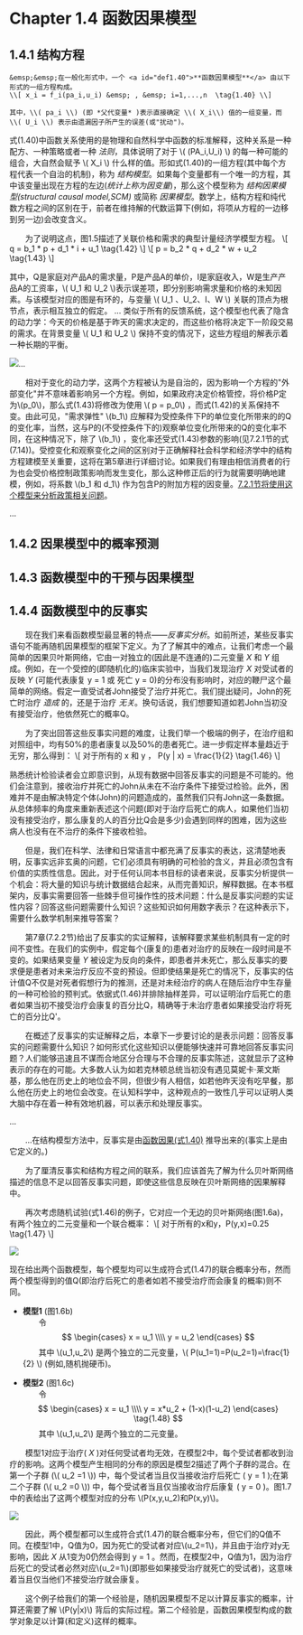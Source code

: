 # Chapter 1.4 函数因果模型

## 1.4.1 结构方程

```admonish check
&emsp;&emsp;在一般化形式中，一个 <a id="def1.40">**函数因果模型**</a> 由以下形式的一组方程构成。
\\[ x_i = f_i(pa_i,u_i) &emsp; , &emsp; i=1,...,n  \tag{1.40} \\]

其中，\\( pa_i \\) (即 *父代变量* )表示直接确定 \\( X_i\\) 值的一组变量，而 \\( U_i \\) 表示由遗漏因子所产生的误差(或"扰动")。
```

式(1.40)中函数关系使用的是物理和自然科学中函数的标准解释，这种关系是一种配方、一种策略或者一种 *法则*，具体说明了对于 \\( (PA_i,U_i) \\) 的每一种可能的组合，大自然会赋予 \\( X_i \\) 什么样的值。形如式(1.40)的一组方程(其中每个方程代表一个自治的机制)，称为 *结构模型*。如果每个变量都有一个唯一的方程，其中该变量出现在方程的左边(*统计上称为因变量*)，那么这个模型称为 *结构因果模型(structural causal model,SCM)* 或简称 *因果模型*。数学上，结构方程和纯代数方程之间的区别在于，前者在维持解的代数运算下(例如，将项从方程的一边移到另一边)会改变含义。

&emsp;&emsp;为了说明这点，图1.5描述了关联价格和需求的典型计量经济学模型方程。
\\[ q = b_1 * p + d_1 * i + u_1  \tag{1.42} \\]
\\[ p = b_2 * q + d_2 * w + u_2  \tag{1.43} \\]

其中，Q是家庭对产品A的需求量，P是产品A的单价，I是家庭收入，W是生产产品A的工资率，\\( U_1 和 U_2 \\)表示误差项，即分别影响需求量和价格的未知因素。与该模型对应的图是有环的，与变量 \\( U_1 、U_2、I、W \\) 关联的顶点为根节点，表示相互独立的假定。 ... 类似于所有的反馈系统，这个模型也代表了隐含的动力学：今天的价格是基于昨天的需求决定的，而这些价格将决定下一阶段交易的需求。在背景变量 \\( U_1 和 U_2 \\) 保持不变的情况下，这些方程组的解表示着一种长期的平衡。

<img src="./img/1.4/图1.5.png" id="fig1.5"/>...

&emsp;&emsp;相对于变化的动力学，这两个方程被认为是自治的，因为影响一个方程的"外部变化"并不意味着影响另一个方程。例如，如果政府决定价格管控，将价格P定为\\(p_0\\)，那么式(1.43)将修改为使用 \\( p = p_0\\) ，而式(1.42)的关系保持不变。由此可见，"需求弹性" \\(b_1\\) 应解释为受控条件下P的单位变化所带来的的Q的变化率，当然，这与P的(不受控条件下的)观察单位变化所带来的Q的变化率不同，在这种情况下，除了 \\(b_1\\) ，变化率还受式(1.43)参数的影响(见7.2.1节的式(7.14))。受控变化和观察变化之间的区别对于正确解释社会科学和经济学中的结构方程建模至关重要，这将在第5章进行详细讨论。如果我们有理由相信消费者的行为也会受价格控制政策影响而发生变化，那么这种修正后的行为就需要明确地建模，例如，将系数 \\(b_1 和 d_1\\) 作为包含P的附加方程的因变量。[7.2.1节将使用这个模型来分析政策相关问题](./chapter_7_2.md)。

...

## 1.4.2 因果模型中的概率预测

## 1.4.3 函数模型中的干预与因果模型

## 1.4.4 函数模型中的反事实
&emsp;&emsp;现在我们来看函数模型最显著的特点——*反事实分析*。如前所述，某些反事实语句不能再随机因果模型的框架下定义。为了了解其中的难点，让我们考虑一个最简单的因果贝叶斯网络，它由一对独立的(因此是不连通的)二元变量 *X* 和 *Y* 组成。例如，在一个受控的(即随机化的)临床实验中，当我们发现治疗 *X* 对受试者的反映 *Y* (可能代表康复 y = 1 或 死亡 y = 0)的分布没有影响时，对应的鞭尸这个最简单的网络。假定一直受试者John接受了治疗并死亡。我们提出疑问，John的死亡时治疗 *造成* 的，还是于治疗 *无关*。换句话说，我们想要知道如若John当初没有接受治疗，他依然死亡的概率Q。

&emsp;&emsp;为了突出回答这些反事实问题的难度，让我们举一个极端的例子，在治疗组和对照组中，均有50%的患者康复以及50%的患者死亡。进一步假定样本量趋近于无穷，那么得到：
\\[ 对于所有的 x 和 y ， P(y | x) = \frac{1}{2}  \tag{1.46} \\]

熟悉统计检验读者会立即意识到，从现有数据中回答反事实的问题是不可能的。他们会注意到，接收治疗并死亡的John从未在不治疗条件下接受过检验。此外，困难并不是由解决特定个体(John)的问题造成的，虽然我们只有John这一条数据。从总体频率的角度来重新表述这个问题(即对于治疗后死亡的病人，如果他们当初没有接受治疗，那么康复的人的百分比Q会是多少)会遇到同样的困难，因为这些病人也没有在不治疗的条件下接收检验。 

&emsp;&emsp;但是，我们在科学、法律和日常语言中都充满了反事实的表达，这清楚地表明，反事实远非玄奥的问题，它们必须具有明确的可检验的含义，并且必须包含有价值的实质性信息。因此，对于任何认同本书目标的读者来说，反事实分析提供一个机会：将大量的知识与统计数据结合起来，从而完善知识，解释数据。在本书框架内，反事实需要回答一些棘手但可操作性的技术问题：什么是反事实问题的实证性内容？回答这些问题需要什么知识？这些知识如何用数字表示？在这种表示下，需要什么数学机制来推导答案？

&emsp;&emsp;第7章(7.2.2节)给出了反事实的实证解释，该解释要求某些机制具有一定的时间不变性。在我们的实例中，假定每个(康复的)患者对治疗的反映在一段时间是不变的。如果结果变量 *Y* 被设定为反向的条件，即患者并未死亡，那么反事实的要求便是患者对未来治疗反应不变的预设。但即使结果是死亡的情况下，反事实的估计值Q不仅是对死者假想行为的推测，还是对未经治疗的病人在随后治疗中生存量的一种可检验的预判式。依据式(1.46)并排除抽样差异，可以证明治疗后死亡的患者如果当初不接受治疗会康复的百分比Q，精确等于未治疗患者如果接受治疗将死亡的百分比Q'。

&emsp;&emsp;在概述了反事实的实证解释之后，本章下一步要讨论的是表示问题：回答反事实的问题需要什么知识？如何形式化这些知识以便能够快速并可靠地回答反事实问题？人们能够迅速且不谋而合地区分合理与不合理的反事实陈述，这就显示了这种表示的存在的可能。大多数人认为如若克林顿总统当初没有遇见莫妮卡·莱文斯基，那么他在历史上的地位会不同，但很少有人相信，如若他昨天没有吃早餐，那么他在历史上的地位会改变。在认知科学中，这种观点的一致性几乎可以证明人类大脑中存在着一种有效地机器，可以表示和处理反事实。

...

&emsp;&emsp;...在结构模型方法中，反事实是由[函数因果(式1.40)](#def1.40) 推导出来的(事实上是由它定义的。)

&emsp;&emsp;为了厘清反事实和结构方程之间的联系，我们应该首先了解为什么贝叶斯网络描述的信息不足以回答反事实问题，即使这些信息反映在贝叶斯网络的因果解释中。

&emsp;&emsp;再次考虑随机试验(式1.46)的例子，它对应一个无边的贝叶斯网络(图1.6a)，有两个独立的二元变量和一个联合概率：
\\[ 对于所有的x和y，P(y,x)=0.25  \tag{1.47} \\]

<img src="./img/1.4/图1.6.png" id="fig1.6"/>

现在给出两个函数模型，每个模型均可以生成符合式(1.47)的联合概率分布，然而两个模型得到的值Q(即治疗后死亡的患者如若不接受治疗而会康复的概率)则不同。

- **模型1** (图1.6b)  
  &emsp;&emsp;令
$$
\begin{cases}
x = u_1 \\\\
y = u_2
\end{cases}
$$
  &emsp;&emsp;其中 \\(u_1,u_2\\) 是两个独立的二元变量，\\( P(u_1=1)=P(u_2=1)=\frac{1}{2} \\) (例如,随机抛硬币)。

- **模型2** (图1.6c)  
  &emsp;&emsp;令
$$
\begin{cases}
x = u_1 \\\\
y = x*u_2 + (1-x)(1-u_2)
\end{cases}
\tag{1.48}
$$
  &emsp;&emsp;其中 \\(u_1,u_2\\) 是两个独立的二元变量。

&emsp;&emsp;模型1对应于治疗( *X* )对任何受试者均无效，在模型2中，每个受试者都收到治疗的影响。这两个模型产生相同的分布的原因是模型2描述了两个子群的混合。在第一个子群 (\\( u_2 =1 \\)) 中，每个受试者当且仅当接收治疗后死亡 ( y = 1 );在第二个子群 (\\( u_2 =0 \\)) 中，每个受试者当且仅当接收治疗后康复 ( y = 0 )。图1.7中的表给出了这两个模型对应的分布 \\(P(x,y,u_2)和P(x,y)\\)。 

<img src="./img/1.4/图1.7.png" id="fig1.7"/>

&emsp;&emsp;因此，两个模型都可以生成符合式(1.47)的联合概率分布，但它们的Q值不同。在模型1中，Q值为0，因为死亡的受试者对应\\(u_2=1\\)，并且由于治疗对y无影响，因此 *X* 从1变为0仍然会得到 y = 1 。然而，在模型2中，Q值为1，因为治疗后死亡的受试者必然对应\\(u_2=1\\)(即那些如果接受治疗就死亡的受试者)，这意味着当且仅当他们不接受治疗就会康复。

&emsp;&emsp;这个例子给我们的第一个经验是，随机因果模型不足以计算反事实的概率，计算还需要了解 \\(P(y|x)\\) 背后的实际过程。第二个经验是，函数因果模型构成的数学对象足以计算(和定义)这样的概率。